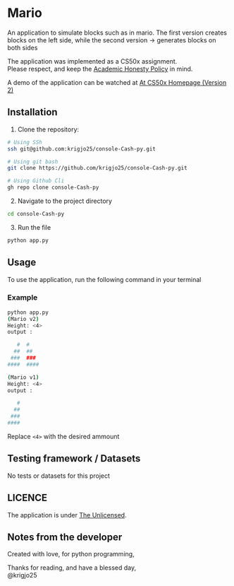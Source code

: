#  Mario
An application to simulate blocks such as in mario.
The first version creates blocks on the left side, while the second version -> generates blocks on both sides

The application was implemented as a CS50x assignment.<br>
Please respect, and keep the [Academic Honesty Policy](https://cs50.harvard.edu/x/2023/honesty/) in mind.

A demo of the application can be watched at [At CS50x Homepage (Version 2)](https://cs50.harvard.edu/x/2024/psets/6/mario/more/)

## Installation
1. Clone the repository:
```sh
# Using SSh 
ssh git@github.com:krigjo25/console-Cash-py.git

# Using git bash
git clone https://github.com/krigjo25/console-Cash-py.git

# Using Github Cli
gh repo clone console-Cash-py
```

2. Navigate to the project directory
```sh
cd console-Cash-py
```

3. Run the file
```sh
python app.py
```

##  Usage
To use the application, run the following command in your terminal

### Example
```sh
python app.py
(Mario v2)
Height: <4>
output :

   #  #                                                                                             
  ##  ##                                                                                            
 ###  ###                                                                                           
####  ####  

(Mario v1)
Height: <4>
output :

   #                                                                                             
  ##                                                                                            
 ###                                                                                          
####  

```
Replace `<4>` with the desired ammount

##  Testing framework  / Datasets
No tests or datasets for this project

## LICENCE
The application is under [The Unlicensed](./LICENCE).

## Notes from the developer
Created with love, for python programming,

Thanks for reading, and have a blessed day,<br>
@krigjo25